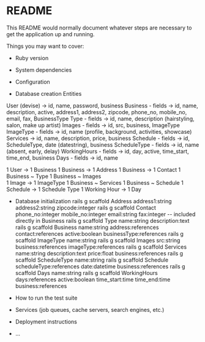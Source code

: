 # README

This README would normally document whatever steps are necessary to get the
application up and running.

Things you may want to cover:

* Ruby version

* System dependencies

* Configuration

* Database creation
Entities

User (devise) -> id, name, password, business
Business - fields -> id, name, description, active, address1, address2, zipcode, phone_no, mobile_no, email, fax, BusinessType
Type - fields -> id, name, description (hairstyling, salon, make up artist)
Images - fields -> id, src, business, ImageType
ImageType - fields -> id, name (profile, background, activities, showcase)
Services -> id, name, description, price, business
Schedule - fields -> id, ScheduleType, date (datestring), business
ScheduleType - fields -> id, name (absent, early, delay)
WorkingHours - fields -> id, day, active,  time_start, time_end, business
Days - fields -> id, name

1 User -> 1 Business
1 Business -> 1 Address
1 Business -> 1 Contact
1 Business ~ Type
1 Business ~ Images  
1 Image -> 1 ImageType
1 Business ~ Services
1 Business ~ Schedule
1 Schedule -> 1 Schedule Type
1 Working Hour -> 1 Day


* Database initialization
rails g scaffold Address address1:string address2:string zipcode:integer
rails g scaffold Contact phone_no:integer mobile_no:integer email:string fax:integer
-- included directly in Business
rails g scaffold Type name:string description:text
rails g scaffold Business name:string address:references contact:references active:boolean businessType:references
rails g scaffold ImageType name:string
rails g scaffold Images src:string business:references imageType:references
rails g scaffold Services name:string description:text price:float business:references
rails g scaffold ScheduleType name:string
rails g scaffold Schedule scheduleType:references date:datetime business:references
rails g scaffold Days name:string
rails g scaffold WorkingHours days:references active:boolean time_start:time time_end:time business:references

* How to run the test suite

* Services (job queues, cache servers, search engines, etc.)

* Deployment instructions

* ...
